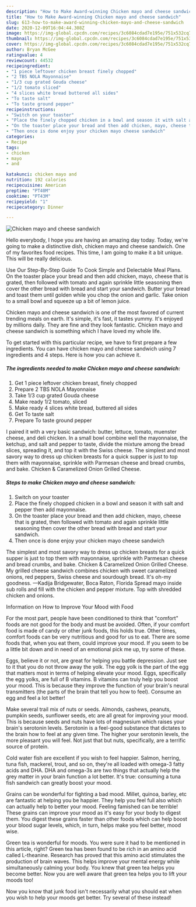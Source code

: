 ```yaml
---
description: "How to Make Award-winning Chicken mayo and cheese sandwich"
title: "How to Make Award-winning Chicken mayo and cheese sandwich"
slug: 613-how-to-make-award-winning-chicken-mayo-and-cheese-sandwich
date: 2020-12-09T16:04:44.308Z
image: https://img-global.cpcdn.com/recipes/3c6084cdad7e195e/751x532cq70/chicken-mayo-and-cheese-sandwich-recipe-main-photo.jpg
thumbnail: https://img-global.cpcdn.com/recipes/3c6084cdad7e195e/751x532cq70/chicken-mayo-and-cheese-sandwich-recipe-main-photo.jpg
cover: https://img-global.cpcdn.com/recipes/3c6084cdad7e195e/751x532cq70/chicken-mayo-and-cheese-sandwich-recipe-main-photo.jpg
author: Bryan McGee
ratingvalue: 4
reviewcount: 44532
recipeingredient:
- "1 piece leftover chicken breast finely chopped"
- "2 TBS NOLA Mayonnaise"
- "1/3 cup grated Gouda cheese"
- "1/2 tomato sliced"
- "4 slices white bread buttered all sides"
- "To taste salt"
- "To taste ground pepper"
recipeinstructions:
- "Switch on your toaster"
- "Place the finely chopped chicken in a bowl and season it with salt and pepper then add mayonnaise."
- "On the toaster place your bread and then add chicken, mayo, cheese that is grated, then followed with tomato and again sprinkle little seasoning then cover the other bread with bread and start your sandwich."
- "Then once is done enjoy your chicken mayo cheese sandwich"
categories:
- Recipe
tags:
- chicken
- mayo
- and

katakunci: chicken mayo and 
nutrition: 192 calories
recipecuisine: American
preptime: "PT40M"
cooktime: "PT43M"
recipeyield: "1"
recipecategory: Dinner

---
```



![Chicken mayo and cheese sandwich](https://img-global.cpcdn.com/recipes/3c6084cdad7e195e/751x532cq70/chicken-mayo-and-cheese-sandwich-recipe-main-photo.jpg)

Hello everybody, I hope you are having an amazing day today. Today, we're going to make a distinctive dish, chicken mayo and cheese sandwich. One of my favorites food recipes. This time, I am going to make it a bit unique. This will be really delicious.

Use Our Step-By-Step Guide To Cook Simple and Delectable Meal Plans. On the toaster place your bread and then add chicken, mayo, cheese that is grated, then followed with tomato and again sprinkle little seasoning then cover the other bread with bread and start your sandwich. Butter your bread and toast them until golden while you chop the onion and garlic. Take onion to a small bowl and squeeze up a bit of lemon juice.

Chicken mayo and cheese sandwich is one of the most favored of current trending meals on earth. It's simple, it's fast, it tastes yummy. It's enjoyed by millions daily. They are fine and they look fantastic. Chicken mayo and cheese sandwich is something which I have loved my whole life.


To get started with this particular recipe, we have to first prepare a few ingredients. You can have chicken mayo and cheese sandwich using 7 ingredients and 4 steps. Here is how you can achieve it.

<!--inarticleads1-->

##### The ingredients needed to make Chicken mayo and cheese sandwich:

1. Get 1 piece leftover chicken breast, finely chopped
1. Prepare 2 TBS NOLA Mayonnaise
1. Take 1/3 cup grated Gouda cheese
1. Make ready 1/2 tomato, sliced
1. Make ready 4 slices white bread, buttered all sides
1. Get To taste salt
1. Prepare To taste ground pepper


I paired it with a very basic sandwich: butter, lettuce, tomato, muenster cheese, and deli chicken. In a small bowl combine well the mayonnaise, the ketchup, and salt and pepper to taste, divide the mixture among the bread slices, spreading it, and top it with the Swiss cheese. The simplest and most savory way to dress up chicken breasts for a quick supper is just to top them with mayonnaise, sprinkle with Parmesan cheese and bread crumbs, and bake. Chicken &amp; Caramelized Onion Grilled Cheese. 

<!--inarticleads2-->

##### Steps to make Chicken mayo and cheese sandwich:

1. Switch on your toaster
1. Place the finely chopped chicken in a bowl and season it with salt and pepper then add mayonnaise.
1. On the toaster place your bread and then add chicken, mayo, cheese that is grated, then followed with tomato and again sprinkle little seasoning then cover the other bread with bread and start your sandwich.
1. Then once is done enjoy your chicken mayo cheese sandwich


The simplest and most savory way to dress up chicken breasts for a quick supper is just to top them with mayonnaise, sprinkle with Parmesan cheese and bread crumbs, and bake. Chicken &amp; Caramelized Onion Grilled Cheese. My grilled cheese sandwich combines chicken with sweet caramelized onions, red peppers, Swiss cheese and sourdough bread. It&#39;s oh-my goodness. —Kadija Bridgewater, Boca Raton, Florida Spread mayo inside sub rolls and fill with the chicken and pepper mixture. Top with shredded chicken and onions. 

Information on How to Improve Your Mood with Food


For the most part, people have been conditioned to think that "comfort" foods are not good for the body and must be avoided. Often, if your comfort food is made of candy or other junk foods, this holds true. Other times, comfort foods can be very nutritious and good for us to eat. There are some foods that, when you eat them, could improve your mood. If you seem to be a little bit down and in need of an emotional pick me up, try some of these.

Eggs, believe it or not, are great for helping you battle depression. Just see to it that you do not throw away the yolk. The egg yolk is the part of the egg that matters most in terms of helping elevate your mood. Eggs, specifically the egg yolks, are full of B vitamins. B vitamins can truly help you boost your mood. This is because they improve the function of your brain's neural transmitters (the parts of the brain that tell you how to feel). Consume an egg and feel a lot better!

Make several trail mix of nuts or seeds. Almonds, cashews, peanuts, pumpkin seeds, sunflower seeds, etc are all great for improving your mood. This is because seeds and nuts have lots of magnesium which raises your brain's serotonin levels. Serotonin is a feel-good substance that dictates to the brain how to feel at any given time. The higher your serotonin levels, the more pleasant you will feel. Not just that but nuts, specifically, are a terrific source of protein.

Cold water fish are excellent if you wish to feel happier. Salmon, herring, tuna fish, mackerel, trout, and so on, they're all loaded with omega-3 fatty acids and DHA. DHA and omega-3s are two things that actually help the grey matter in your brain function a lot better. It's true: consuming a tuna fish sandwich can greatly boost your mood. 

Grains can be wonderful for fighting a bad mood. Millet, quinoa, barley, etc are fantastic at helping you be happier. They help you feel full also which can actually help to better your mood. Feeling famished can be terrible! These grains can improve your mood as it's easy for your body to digest them. You digest these grains faster than other foods which can help boost your blood sugar levels, which, in turn, helps make you feel better, mood wise.

Green tea is wonderful for moods. You were sure it had to be mentioned in this article, right? Green tea has been found to be rich in an amino acid called L-theanine. Research has proved that this amino acid stimulates the production of brain waves. This helps improve your mental energy while simultaneously calming your body. You knew that green tea helps you become better. Now you are well aware that green tea helps you to lift your moods too!

Now you know that junk food isn't necessarily what you should eat when you wish to help your moods get better. Try several of these instead!

